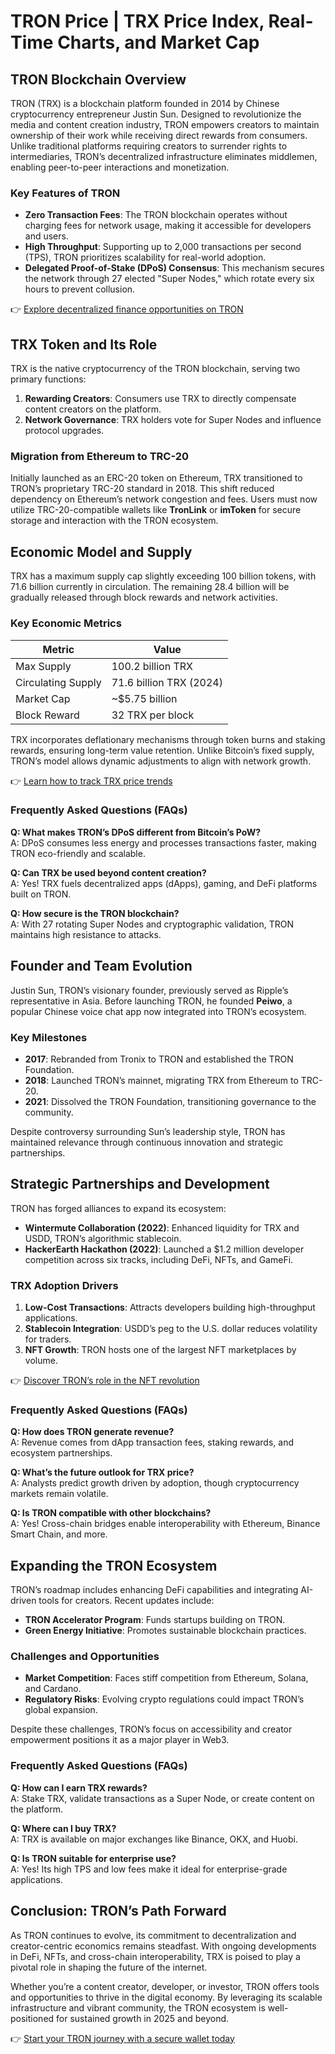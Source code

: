 # TRON Price | TRX Price Index, Real-Time Charts, and Market Cap  

## TRON Blockchain Overview  
TRON (TRX) is a blockchain platform founded in 2014 by Chinese cryptocurrency entrepreneur Justin Sun. Designed to revolutionize the media and content creation industry, TRON empowers creators to maintain ownership of their work while receiving direct rewards from consumers. Unlike traditional platforms requiring creators to surrender rights to intermediaries, TRON’s decentralized infrastructure eliminates middlemen, enabling peer-to-peer interactions and monetization.  

### Key Features of TRON  
- **Zero Transaction Fees**: The TRON blockchain operates without charging fees for network usage, making it accessible for developers and users.  
- **High Throughput**: Supporting up to 2,000 transactions per second (TPS), TRON prioritizes scalability for real-world adoption.  
- **Delegated Proof-of-Stake (DPoS) Consensus**: This mechanism secures the network through 27 elected "Super Nodes," which rotate every six hours to prevent collusion.  

👉 [Explore decentralized finance opportunities on TRON](https://bit.ly/okx-bonus)  

## TRX Token and Its Role  
TRX is the native cryptocurrency of the TRON blockchain, serving two primary functions:  
1. **Rewarding Creators**: Consumers use TRX to directly compensate content creators on the platform.  
2. **Network Governance**: TRX holders vote for Super Nodes and influence protocol upgrades.  

### Migration from Ethereum to TRC-20  
Initially launched as an ERC-20 token on Ethereum, TRX transitioned to TRON’s proprietary TRC-20 standard in 2018. This shift reduced dependency on Ethereum’s network congestion and fees. Users must now utilize TRC-20-compatible wallets like **TronLink** or **imToken** for secure storage and interaction with the TRON ecosystem.  

## Economic Model and Supply  
TRX has a maximum supply cap slightly exceeding 100 billion tokens, with 71.6 billion currently in circulation. The remaining 28.4 billion will be gradually released through block rewards and network activities.  

### Key Economic Metrics  
| Metric                | Value                     |  
|-----------------------|---------------------------|  
| Max Supply            | 100.2 billion TRX         |  
| Circulating Supply    | 71.6 billion TRX (2024)   |  
| Market Cap            | ~$5.75 billion            |  
| Block Reward          | 32 TRX per block          |  

TRX incorporates deflationary mechanisms through token burns and staking rewards, ensuring long-term value retention. Unlike Bitcoin’s fixed supply, TRON’s model allows dynamic adjustments to align with network growth.  

👉 [Learn how to track TRX price trends](https://bit.ly/okx-bonus)  

### Frequently Asked Questions (FAQs)  
**Q: What makes TRON’s DPoS different from Bitcoin’s PoW?**  
A: DPoS consumes less energy and processes transactions faster, making TRON eco-friendly and scalable.  

**Q: Can TRX be used beyond content creation?**  
A: Yes! TRX fuels decentralized apps (dApps), gaming, and DeFi platforms built on TRON.  

**Q: How secure is the TRON blockchain?**  
A: With 27 rotating Super Nodes and cryptographic validation, TRON maintains high resistance to attacks.  

## Founder and Team Evolution  
Justin Sun, TRON’s visionary founder, previously served as Ripple’s representative in Asia. Before launching TRON, he founded **Peiwo**, a popular Chinese voice chat app now integrated into TRON’s ecosystem.  

### Key Milestones  
- **2017**: Rebranded from Tronix to TRON and established the TRON Foundation.  
- **2018**: Launched TRON’s mainnet, migrating TRX from Ethereum to TRC-20.  
- **2021**: Dissolved the TRON Foundation, transitioning governance to the community.  

Despite controversy surrounding Sun’s leadership style, TRON has maintained relevance through continuous innovation and strategic partnerships.  

## Strategic Partnerships and Development  
TRON has forged alliances to expand its ecosystem:  
- **Wintermute Collaboration (2022)**: Enhanced liquidity for TRX and USDD, TRON’s algorithmic stablecoin.  
- **HackerEarth Hackathon (2022)**: Launched a $1.2 million developer competition across six tracks, including DeFi, NFTs, and GameFi.  

### TRX Adoption Drivers  
1. **Low-Cost Transactions**: Attracts developers building high-throughput applications.  
2. **Stablecoin Integration**: USDD’s peg to the U.S. dollar reduces volatility for traders.  
3. **NFT Growth**: TRON hosts one of the largest NFT marketplaces by volume.  

👉 [Discover TRON’s role in the NFT revolution](https://bit.ly/okx-bonus)  

### Frequently Asked Questions (FAQs)  
**Q: How does TRON generate revenue?**  
A: Revenue comes from dApp transaction fees, staking rewards, and ecosystem partnerships.  

**Q: What’s the future outlook for TRX price?**  
A: Analysts predict growth driven by adoption, though cryptocurrency markets remain volatile.  

**Q: Is TRON compatible with other blockchains?**  
A: Yes! Cross-chain bridges enable interoperability with Ethereum, Binance Smart Chain, and more.  

## Expanding the TRON Ecosystem  
TRON’s roadmap includes enhancing DeFi capabilities and integrating AI-driven tools for creators. Recent updates include:  
- **TRON Accelerator Program**: Funds startups building on TRON.  
- **Green Energy Initiative**: Promotes sustainable blockchain practices.  

### Challenges and Opportunities  
- **Market Competition**: Faces stiff competition from Ethereum, Solana, and Cardano.  
- **Regulatory Risks**: Evolving crypto regulations could impact TRON’s global expansion.  

Despite these challenges, TRON’s focus on accessibility and creator empowerment positions it as a major player in Web3.  

### Frequently Asked Questions (FAQs)  
**Q: How can I earn TRX rewards?**  
A: Stake TRX, validate transactions as a Super Node, or create content on the platform.  

**Q: Where can I buy TRX?**  
A: TRX is available on major exchanges like Binance, OKX, and Huobi.  

**Q: Is TRON suitable for enterprise use?**  
A: Yes! Its high TPS and low fees make it ideal for enterprise-grade applications.  

## Conclusion: TRON’s Path Forward  
As TRON continues to evolve, its commitment to decentralization and creator-centric economics remains steadfast. With ongoing developments in DeFi, NFTs, and cross-chain interoperability, TRX is poised to play a pivotal role in shaping the future of the internet.  

Whether you’re a content creator, developer, or investor, TRON offers tools and opportunities to thrive in the digital economy. By leveraging its scalable infrastructure and vibrant community, the TRON ecosystem is well-positioned for sustained growth in 2025 and beyond.  

👉 [Start your TRON journey with a secure wallet today](https://bit.ly/okx-bonus)